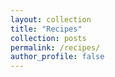 ```yaml
---
layout: collection
title: "Recipes"
collection: posts
permalink: /recipes/
author_profile: false
---
```

